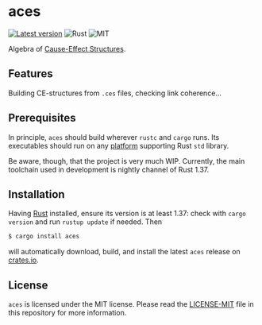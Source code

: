 aces
====
[![Latest version](https://img.shields.io/crates/v/aces.svg)](https://crates.io/crates/aces)
![Rust](https://img.shields.io/badge/rust-nightly-brightgreen.svg)
![MIT](https://img.shields.io/badge/license-MIT-blue.svg)

Algebra of [Cause-Effect
Structures](https://link.springer.com/book/10.1007/978-3-030-20461-7).

## Features

Building CE-structures from `.ces` files, checking link coherence...

## Prerequisites

In principle, `aces` should build wherever `rustc` and `cargo` runs.
Its executables should run on any
[platform](https://forge.rust-lang.org/platform-support.html)
supporting Rust `std` library.

Be aware, though, that the project is very much WIP.  Currently, the
main toolchain used in development is nightly channel of Rust 1.37.

## Installation

Having [Rust](https://www.rust-lang.org/downloads.html) installed,
ensure its version is at least 1.37: check with `cargo version` and
run `rustup update` if needed.  Then

```bash
$ cargo install aces
```

will automatically download, build, and install the latest `aces`
release on [crates.io](https://crates.io/crates/aces).

## License

`aces` is licensed under the MIT license.  Please read the
[LICENSE-MIT](LICENSE-MIT) file in this repository for more
information.
